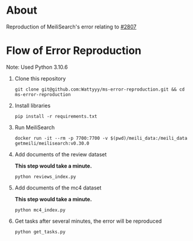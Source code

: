 # About

Reproduction of MeiliSearch's error relating to [#2807](https://github.com/meilisearch/meilisearch/issues/2807)

# Flow of Error Reproduction

Note: Used Python 3.10.6

1. Clone this repository

   ```
   git clone git@github.com:Wattyyy/ms-error-reproduction.git && cd ms-error-reproduction
   ```

2. Install libraries

   ```
   pip install -r requirements.txt
   ```

3. Run MeiliSearch

   ```
   docker run -it --rm -p 7700:7700 -v $(pwd)/meili_data:/meili_data getmeili/meilisearch:v0.30.0
   ```

4. Add documents of the review dataset

   **This step would take a minute.**

   ```
   python reviews_index.py
   ```

5. Add documents of the mc4 dataset

   **This step would take a minute.**

   ```
   python mc4_index.py
   ```

6. Get tasks after several minutes, the error will be reproduced

   ```
   python get_tasks.py
   ```
